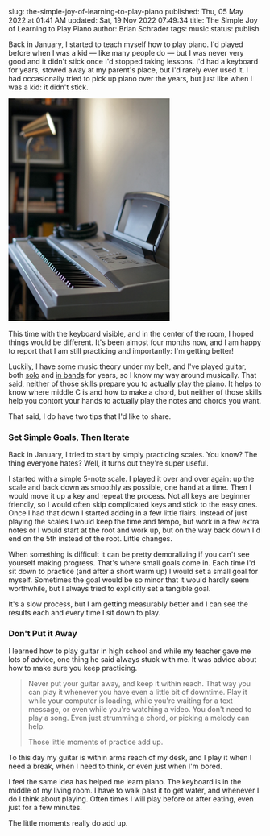slug: the-simple-joy-of-learning-to-play-piano
published: Thu, 05 May 2022 at 01:41 AM
updated: Sat, 19 Nov 2022 07:49:34 
title: The Simple Joy of Learning to Play Piano
author: Brian Schrader
tags: music
status: publish

Back in January, I started to teach myself how to play piano. I'd played before when I was a kid &mdash; like many people do &mdash; but I was never very good and it didn't stick once I'd stopped taking lessons. I'd had a keyboard for years, stowed away at my parent's place, but I'd rarely ever used it. I had occasionally tried to pick up piano over the years, but just like when I was a kid: it didn't stick.

<img
    alt="My paino setup"
    src="/images/blog/piano.jpg"
    style="height:auto;width:320px;"
    class="image-right"
/>

This time with the keyboard visible, and in the center of the room, I hoped things would be different. It's been almost four months now, and I am happy to report that I am still practicing and importantly: I'm getting better!

Luckily, I have some music theory under my belt, and I've played guitar, both [solo][2] and [in bands][1] for years, so I know my way around musically. That said, neither of those skills prepare you to actually play the piano. It helps to know where middle C is and how to make a chord, but neither of those skills help you contort your hands to actually play the notes and chords you want.

That said, I do have two tips that I'd like to share.

### Set Simple Goals, Then Iterate

Back in January, I tried to start by simply practicing scales. You know? The thing everyone hates? Well, it turns out they're super useful.

I started with a simple 5-note scale. I played it over and over again: up the scale and back down as smoothly as possible, one hand at a time. Then I would move it up a key and repeat the process. Not all keys are beginner friendly, so I would often skip complicated keys and stick to the easy ones. Once I had that down I started adding in a few little flairs. Instead of just playing the scales I would keep the time and tempo, but work in a few extra notes or I would start at the root and work up, but on the way back down I'd end on the 5th instead of the root. Little changes.

When something is difficult it can be pretty demoralizing if you can't see yourself making progress. That's where small goals come in. Each time I'd sit down to practice (and after a short warm up) I would set a small goal for myself. Sometimes the goal would be so minor that it would hardly seem worthwhile, but I always tried to explicitly set a tangible goal.

It's a slow process, but I am getting measurably better and I can see the results each and every time I sit down to play.


### Don't Put it Away

I learned how to play guitar in high school and while my teacher gave me lots of advice, one thing he said always stuck with me. It was advice about how to make sure you keep practicing.

> Never put your guitar away, and keep it within reach. That way you can play it whenever you have even a little bit of downtime. Play it while your computer is loading, while you're waiting for a text message, or even while you're watching a video. You don't need to play a song. Even just strumming a chord, or picking a melody can help.
>
> Those little moments of practice add up.

To this day my guitar is within arms reach of my desk, and I play it when I need a break, when I need to think, or even just when I'm bored.

I feel the same idea has helped me learn piano. The keyboard is in the middle of my living room. I have to walk past it to get water, and whenever I do I think about playing. Often times I will play before or after eating, even just for a few minutes.

The little moments really do add up.


[1]: https://thefourthsection.com
[2]: https://sonicrocketman.bandcamp.com
